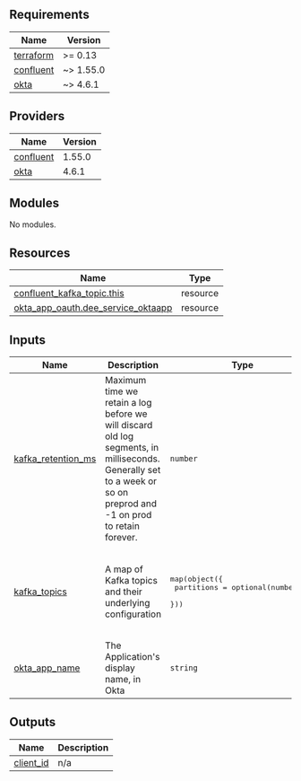 ## Requirements

| Name | Version |
|------|---------|
| <a name="requirement_terraform"></a> [terraform](#requirement\_terraform) | >= 0.13 |
| <a name="requirement_confluent"></a> [confluent](#requirement\_confluent) | ~> 1.55.0 |
| <a name="requirement_okta"></a> [okta](#requirement\_okta) | ~> 4.6.1 |

## Providers

| Name | Version |
|------|---------|
| <a name="provider_confluent"></a> [confluent](#provider\_confluent) | 1.55.0 |
| <a name="provider_okta"></a> [okta](#provider\_okta) | 4.6.1 |

## Modules

No modules.

## Resources

| Name | Type |
|------|------|
| [confluent_kafka_topic.this](https://registry.terraform.io/providers/confluentinc/confluent/latest/docs/resources/kafka_topic) | resource |
| [okta_app_oauth.dee_service_oktaapp](https://registry.terraform.io/providers/okta/okta/latest/docs/resources/app_oauth) | resource |

## Inputs

| Name | Description | Type | Default | Required |
|------|-------------|------|---------|:--------:|
| <a name="input_kafka_retention_ms"></a> [kafka\_retention\_ms](#input\_kafka\_retention\_ms) | Maximum time we retain a log before we will discard old log segments, in milliseconds.<br>Generally set to a week or so on preprod and -1 on prod to retain forever. | `number` | n/a | yes |
| <a name="input_kafka_topics"></a> [kafka\_topics](#input\_kafka\_topics) | A map of Kafka topics and their underlying configuration | <pre>map(object({<br>    partitions = optional(number, 3)<br>  }))</pre> | <pre>{<br>  "dee_results": {<br>    "paritions": 3<br>  },<br>  "dee_status": {<br>    "partitions": 3<br>  }<br>}</pre> | no |
| <a name="input_okta_app_name"></a> [okta\_app\_name](#input\_okta\_app\_name) | The Application's display name, in Okta | `string` | n/a | yes |

## Outputs

| Name | Description |
|------|-------------|
| <a name="output_client_id"></a> [client\_id](#output\_client\_id) | n/a |
